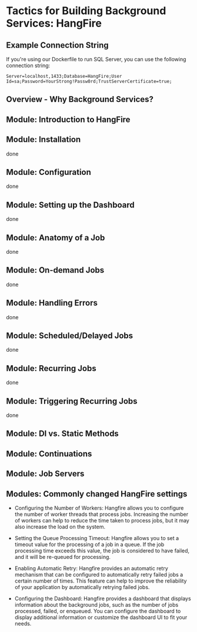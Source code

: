 # Tactics for Building Background Services: HangFire

## Example Connection String

If you're using our Dockerfile to run SQL Server, you can use the following connection string:

```
Server=localhost,1433;Database=HangFire;User Id=sa;Password=YourStrong!Passw0rd;TrustServerCertificate=true;
```

## Overview - Why Background Services?

## Module: Introduction to HangFire 

## Module: Installation
done

## Module: Configuration
done

## Module: Setting up the Dashboard
done

## Module: Anatomy of a Job
done

## Module: On-demand Jobs
done

## Module: Handling Errors
done

## Module: Scheduled/Delayed Jobs
done

## Module: Recurring Jobs
done

## Module: Triggering Recurring Jobs
done

## Module: DI vs. Static Methods

## Module: Continuations

## Module: Job Servers

## Modules: Commonly changed HangFire settings
* Configuring the Number of Workers: Hangfire allows you to configure the number of worker threads that process jobs. Increasing the number of workers can help to reduce the time taken to process jobs, but it may also increase the load on the system.

* Setting the Queue Processing Timeout: Hangfire allows you to set a timeout value for the processing of a job in a queue. If the job processing time exceeds this value, the job is considered to have failed, and it will be re-queued for processing.

* Enabling Automatic Retry: Hangfire provides an automatic retry mechanism that can be configured to automatically retry failed jobs a certain number of times. This feature can help to improve the reliability of your application by automatically retrying failed jobs.

* Configuring the Dashboard: Hangfire provides a dashboard that displays information about the background jobs, such as the number of jobs processed, failed, or enqueued. You can configure the dashboard to display additional information or customize the dashboard UI to fit your needs.